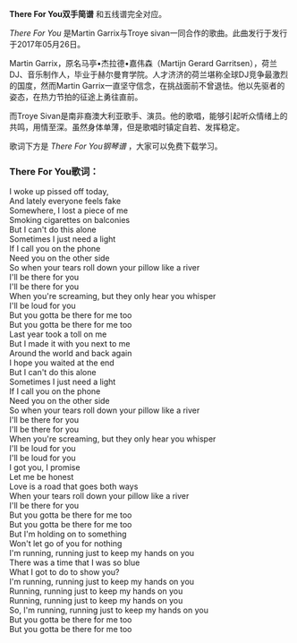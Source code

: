 

**There For You双手简谱** 和五线谱完全对应。

_There For You_ 是Martin Garrix与Troye sivan一同合作的歌曲。此曲发行于发行于2017年05月26日。

Martin Garrix，原名马亭•杰拉德•嘉伟森（Martijn Gerard
Garritsen），荷兰DJ、音乐制作人，毕业于赫尔曼育学院。人才济济的荷兰堪称全球DJ竞争最激烈的国度，然而Martin
Garrix一直坚守信念，在挑战面前不曾退怯。他以先驱者的姿态，在热力节拍的征途上勇往直前。

而Troye Sivan是南非裔澳大利亚歌手、演员。他的歌唱，能够引起听众情绪上的共鸣，用情至深。虽然身体单薄，但是歌唱时镇定自若、发挥稳定。

歌词下方是 _There For You钢琴谱_ ，大家可以免费下载学习。

### There For You歌词：

I woke up pissed off today,  
And lately everyone feels fake  
Somewhere, I lost a piece of me  
Smoking cigarettes on balconies  
But I can't do this alone  
Sometimes I just need a light  
If I call you on the phone  
Need you on the other side  
So when your tears roll down your pillow like a river  
I'll be there for you  
I'll be there for you  
When you're screaming, but they only hear you whisper  
I'll be loud for you  
But you gotta be there for me too  
But you gotta be there for me too  
Last year took a toll on me  
But I made it with you next to me  
Around the world and back again  
I hope you waited at the end  
But I can't do this alone  
Sometimes I just need a light  
If I call you on the phone  
Need you on the other side  
So when your tears roll down your pillow like a river  
I'll be there for you  
I'll be there for you  
When you're screaming, but they only hear you whisper  
I'll be loud for you  
I'll be loud for you  
I got you, I promise  
Let me be honest  
Love is a road that goes both ways  
When your tears roll down your pillow like a river  
I'll be there for you  
But you gotta be there for me too  
But you gotta be there for me too  
But I'm holding on to something  
Won't let go of you for nothing  
I'm running, running just to keep my hands on you  
There was a time that I was so blue  
What I got to do to show you?  
I'm running, running just to keep my hands on you  
Running, running just to keep my hands on you  
Running, running just to keep my hands on you  
So, I'm running, running just to keep my hands on you  
But you gotta be there for me too  
But you gotta be there for me too


